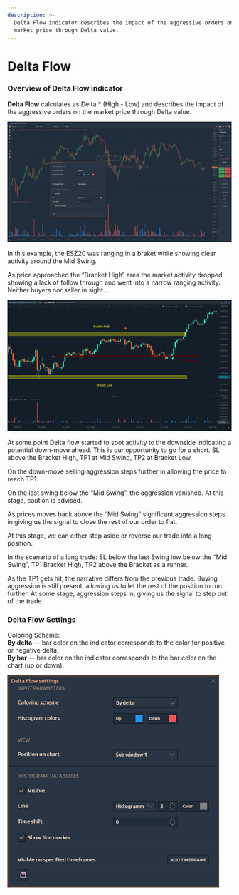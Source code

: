 ```yaml
---
description: >-
  Delta Flow indicator describes the impact of the aggressive orders on the
  market price through Delta value.
---
```


# Delta Flow

### Overview of Delta Flow indicator

**Delta Flow** calculates as Delta \* \(High - Low\) and describes the impact of the aggressive orders on the market price through Delta value.

![Delta Flow indicator](../../../../.gitbook/assets/delta-flow.png)

In this example, the ESZ20 was ranging in a braket while showing clear activity around the Mid Swing.

As price approached the “Bracket High” area the market activity dropped showing a lack of follow through and went into a narrow ranging activity. Neither buyers nor seller in sight…

![](../../../../.gitbook/assets/delta-flow-expl.png)

At some point Delta flow started to spot activity to the downside indicating a potential down-move ahead. This is our opportunity to go for a short.  SL  above the Bracket High, TP1 at Mid Swing, TP2 at Bracket Low.

On the down-move selling aggression steps further in allowing the price to reach TP1. 

On the last swing below the “Mid Swing”, the aggression vanished. At this stage, caution is advised.

As prices moves back above the “Mid Swing” significant aggression  steps in giving us the signal to close the rest of our order to flat.

At this stage, we can either step aside or reverse our trade into a long position. 

In the scenario of a long trade: SL below the last Swing low below the “Mid Swing”, TP1 Bracket High, TP2 above the Bracket as a runner.

As the TP1 gets hit, the narrative differs from the previous trade. Buying aggression is still present, allowing us to let the rest of the position to run further. At some stage, aggression steps in, giving us the signal to step out of the trade.

### Delta Flow Settings

Coloring Scheme:  
     **By delta** — bar color on the indicator corresponds to the color for positive or negative delta;  
     **By bar** — bar color on the indicator corresponds to the bar color on the chart \(up or down\).

![](../../../../.gitbook/assets/image%20%2863%29.png)





